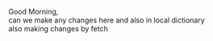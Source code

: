 Good Morning, <br>
can we make any changes here and also in local dictionary
<br>
also making changes by fetch
